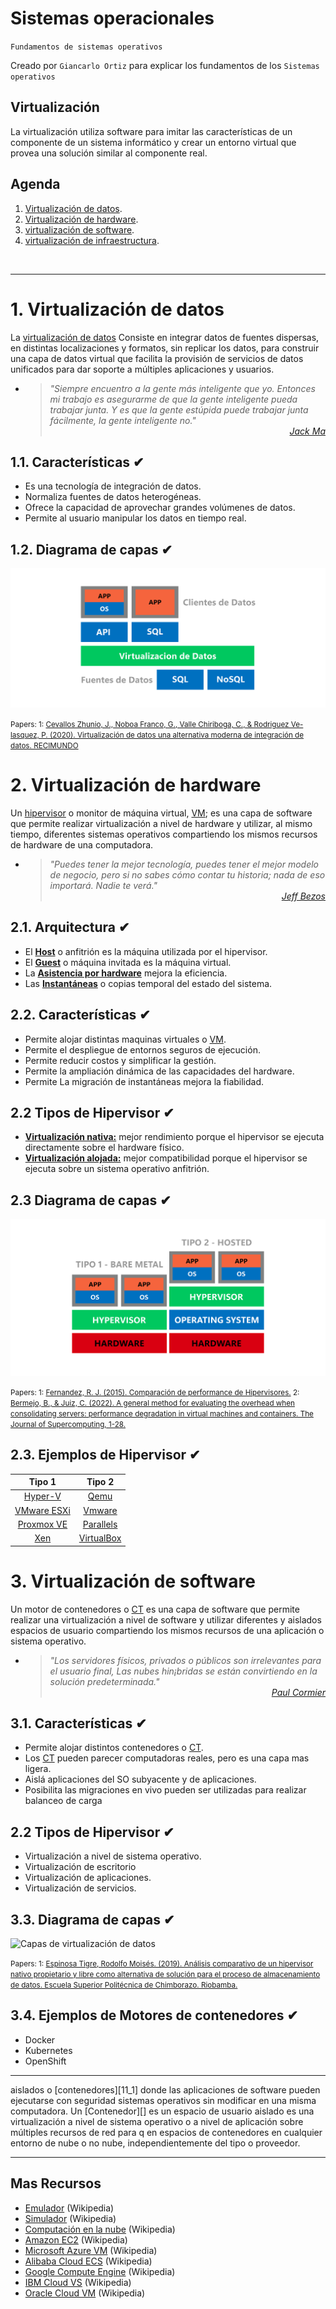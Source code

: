 # Sistemas operacionales
<p><code>Fundamentos de sistemas operativos</code></p>
<p>Creado por <code>Giancarlo Ortiz</code> para explicar los fundamentos de los <code>Sistemas operativos</code></p>

## Virtualización
La virtualización utiliza software para imitar las características de un componente de un sistema informático y crear un entorno virtual que provea una solución similar al componente real.

## Agenda
1. [Virtualización de datos](#1-virtualización-de-datos).
1. [Virtualización de hardware](#1-virtualización-de-hardware).
1. [virtualización de software](#2-contenerización).
1. [virtualización de infraestructura](#2-contenerización).

<br>

---
# 1. Virtualización de datos
La [virtualización de datos][1_0] Consiste en integrar datos de fuentes dispersas, en distintas localizaciones y formatos, sin replicar los datos, para construir una capa de datos virtual que facilita la provisión de servicios de datos unificados para dar soporte a múltiples aplicaciones y usuarios.

* ><i>"Siempre encuentro a la gente más inteligente que yo. Entonces mi trabajo es asegurarme de que la gente inteligente pueda trabajar junta. Y es que la gente estúpida puede trabajar junta fácilmente, la gente inteligente no."</i><br>
<cite style="display:block; text-align: right">[Jack Ma](https://es.wikipedia.org/wiki/Jack_Ma)</cite>

[1_0]:https://es.wikipedia.org/wiki/Virtualizaci%C3%B3n_de_datos


## 1.1. Características ✔
* Es una tecnología de integración de datos.
* Normaliza fuentes de datos heterogéneas.
* Ofrece la capacidad de aprovechar grandes volúmenes de datos.
* Permite al usuario manipular los datos en tiempo real.


## 1.2. Diagrama de capas ✔
![Capas de virtualización de datos](img/data-virtualization.svg "Fuentes de datos heterogéneas")

<small>Papers: 
1: [Cevallos Zhunio, J., Noboa Franco, G., Valle Chiriboga, C., & Rodriguez Ve-
lasquez, P. (2020). Virtualización de datos una alternativa moderna de integración de datos. RECIMUNDO](https://dialnet.unirioja.es/descarga/articulo/7591598.pdf)
</small>


# 2. Virtualización de hardware
Un [hipervisor][2_0] o monitor de máquina virtual, [VM][2_1]; es una capa de software que permite realizar virtualización a nivel de hardware y utilizar, al mismo tiempo, diferentes sistemas operativos compartiendo los mismos recursos de hardware de una computadora.

* ><i>"Puedes tener la mejor tecnología, puedes tener el mejor modelo de negocio, pero si no sabes cómo contar tu historia; nada de eso importará. Nadie te verá."</i><br>
<cite style="display:block; text-align: right">[Jeff Bezos](https://es.wikipedia.org/wiki/Jeff_Bezos)</cite>

[2_0]:https://es.wikipedia.org/wiki/Hipervisor
[2_1]:https://es.wikipedia.org/wiki/M%C3%A1quina_virtual


## 2.1. Arquitectura ✔
* El [__Host__][21_1] o anfitrión es la máquina utilizada por el hipervisor.
* El [__Guest__][21_1] o máquina invitada es la máquina virtual.
* La [__Asistencia por hardware__][21_3] mejora la eficiencia.
* Las [__Instantáneas__][21_4] o copias temporal del estado del sistema.

[21_1]:https://es.wikipedia.org/wiki/Host
[21_2]:https://es.wikipedia.org/wiki/M%C3%A1quina_virtual
[21_3]:https://es.wikipedia.org/wiki/Virtualizaci%C3%B3n_x86#Soporte_hardware
[21_4]:https://es.wikipedia.org/wiki/Copia_instant%C3%A1nea_de_volumen


## 2.2. Características ✔
* Permite alojar distintas maquinas virtuales o [VM][2_1].
* Permite el despliegue de entornos seguros de ejecución.
* Permite reducir costos y simplificar la gestión.
* Permite la ampliación dinámica de las capacidades del hardware.
* Permite La migración de instantáneas mejora la fiabilidad. 


## 2.2 Tipos de Hipervisor ✔
* [__Virtualización nativa:__][22_1] mejor rendimiento porque el hipervisor se ejecuta directamente sobre el hardware físico.
* [__Virtualización alojada:__][22_2] mejor compatibilidad porque el hipervisor se ejecuta sobre un sistema operativo anfitrión.

[22_1]:https://es.wikipedia.org/wiki/Hipervisor#Hipervisor_tipo_1
[22_2]:https://es.wikipedia.org/wiki/Hipervisor#Hipervisor_tipo_2

## 2.3 Diagrama de capas ✔
![Hipervisor](img/type-hypervisors.svg "Tipos de hipervisores")

<small>Papers: 
1: [Fernandez, R. J. (2015). Comparación de performance de Hipervisores.](https://rdu.iua.edu.ar/bitstream/123456789/629/1/TF_Rodrigo%20Fernandez.pdf)
2: [Bermejo, B., & Juiz, C. (2022). A general method for evaluating the overhead when consolidating servers: performance degradation in virtual machines and containers. The Journal of Supercomputing, 1-28.](https://link.springer.com/content/pdf/10.1007/s11227-022-04318-5.pdf)
</small>


## 2.3. Ejemplos de Hipervisor ✔
| Tipo 1 | Tipo 2 |
|:---:|:---:|
| [Hyper-V][23_1] | [Qemu][23_2] |
| [VMware ESXi][23_3] | [Vmware][23_4] |
| [Proxmox VE][23_5] | [Parallels][23_6] |
| [Xen][23_7] | [VirtualBox][23_8] |

[23_1]:https://es.wikipedia.org/wiki/Hyper-V
[23_2]:https://en.wikipedia.org/wiki/QEMU
[23_3]:https://en.wikipedia.org/wiki/VMware_ESXi
[23_4]:https://en.wikipedia.org/wiki/VMware_Workstation
[23_5]:https://es.wikipedia.org/wiki/Proxmox_Virtual_Environment
[23_6]:https://en.wikipedia.org/wiki/Parallels_Server_for_Mac
[23_7]:https://es.wikipedia.org/wiki/Xen
[23_8]:https://en.wikipedia.org/wiki/VirtualBox


# 3. Virtualización de software
Un motor de contenedores o [CT][3_0] es una capa de software que permite realizar una virtualización a nivel de software y utilizar diferentes y aislados espacios de usuario compartiendo los mismos recursos de una aplicación o sistema operativo.

* ><i>"Los servidores físicos, privados o públicos son irrelevantes para el usuario final, Las nubes hin¡bridas se están convirtiendo en la solución predeterminada."</i><br>
<cite style="display:block; text-align: right">[Paul Cormier](https://en.wikipedia.org/wiki/Paul_Cormier_(engineer))</cite>

[3_0]:https://es.wikipedia.org/wiki/Hipervisor

## 3.1. Características ✔
* Permite alojar distintos contenedores o [CT][3_0].
* Los [CT][3_0] pueden parecer computadoras reales, pero es una capa mas ligera.
* Aislá aplicaciones del SO subyacente y de aplicaciones.
* Posibilita las migraciones en vivo pueden ser utilizadas para realizar balanceo de carga


## 2.2 Tipos de Hipervisor ✔
* Virtualización a nivel de sistema operativo.
* Virtualización de escritorio
* Virtualización de aplicaciones.
* Virtualización de servicios.


## 3.3. Diagrama de capas ✔
![Capas de virtualización de datos](img/  "Fuentes de datos heterogéneas")

<small>Papers: 
1: [Espinosa Tigre, Rodolfo Moisés. (2019). Análisis comparativo de un hipervisor nativo propietario y libre como alternativa de solución para el proceso de almacenamiento de datos. Escuela Superior Politécnica de Chimborazo. Riobamba.](http://dspace.espoch.edu.ec/bitstream/123456789/10832/1/20T01201.pdf)
</small>


## 3.4. Ejemplos de Motores de contenedores ✔
* Docker
* Kubernetes
* OpenShift

---
aislados o [contenedores][11_1] donde las aplicaciones de software pueden ejecutarse con seguridad 
 sistemas operativos sin modificar en una misma computadora.
Un [Contenedor][] es un espacio de usuario aislado 
es una virtualización a nivel de sistema operativo o a nivel de aplicación sobre múltiples recursos de red para q en espacios de contenedores en cualquier entorno de nube o no nube, independientemente del tipo o proveedor.

---
## Mas Recursos
- [Emulador](https://es.wikipedia.org/wiki/Emulador) (Wikipedia)
- [Simulador](https://es.wikipedia.org/wiki/Simulador) (Wikipedia)
- [Computación en la nube](https://es.wikipedia.org/wiki/Computaci%C3%B3n_en_la_nube) (Wikipedia)
- [Amazon EC2](https://es.wikipedia.org/wiki/Amazon_EC2) (Wikipedia)
- [Microsoft Azure VM](https://es.wikipedia.org/wiki/Microsoft_Azure) (Wikipedia)
- [Alibaba Cloud ECS](https://en.wikipedia.org/wiki/IBM_Cloud) (Wikipedia)
- [Google Compute Engine](https://en.wikipedia.org/wiki/Google_Compute_Engine) (Wikipedia)
- [IBM Cloud VS](https://en.wikipedia.org/wiki/IBM_Cloud) (Wikipedia)
- [Oracle Cloud VM](https://es.wikipedia.org/wiki/Oracle_Cloud) (Wikipedia)